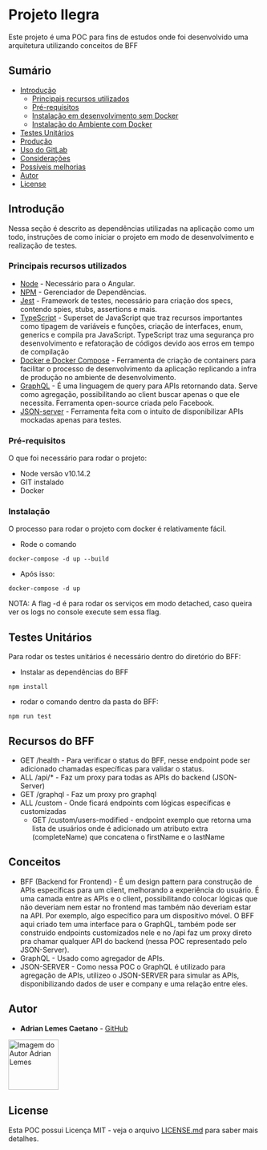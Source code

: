# Projeto Ilegra

Este projeto é uma POC para fins de estudos onde foi desenvolvido uma arquitetura utilizando conceitos de BFF

## Sumário

  - [Introdução](#introdu%C3%A7%C3%A3o)
    - [Principais recursos utilizados](#principais-recursos-utilizados)
    - [Pré-requisitos](#pr%C3%A9-requisitos)
    - [Instalação em desenvolvimento sem Docker](#instala%C3%A7%C3%A3o-em-desenvolvimento-sem-docker)
    - [Instalação do Ambiente com Docker](#instala%C3%A7%C3%A3o-do-ambiente-com-docker)
  - [Testes Unitários](#testes-unit%C3%A1rios)
  - [Produção](#produ%C3%A7%C3%A3o)
  - [Uso do GitLab](#uso-do-gitlab)
  - [Considerações](#considera%C3%A7%C3%B5es)
  - [Possíveis melhorias](#poss%C3%ADveis-melhorias)
  - [Autor](#autor)
  - [License](#license)

## Introdução

Nessa seção é descrito as dependências utilizadas na aplicação como um todo, instruções de como iniciar o projeto em modo de desenvolvimento e realização de testes.

### Principais recursos utilizados

- [Node](https://nodejs.org/) - Necessário para o Angular.
- [NPM](https://www.npmjs.com) - Gerenciador de Dependências.
- [Jest](https://jestjs.io/) - Framework de testes, necessário para criação dos specs, contendo spies, stubs, assertions e mais.
- [TypeScript](https://www.typescriptlang.org/) - Superset de JavaScript que traz recursos importantes como tipagem de variáveis e funções, criação de interfaces, enum, generics e compila pra JavaScript. TypeScript traz uma segurança pro desenvolvimento e refatoração de códigos devido aos erros em tempo de compilação
- [Docker e Docker Compose](https://www.docker.com) - Ferramenta de criação de containers para facilitar o processo de desenvolvimento da aplicação replicando a infra de produção no ambiente de desenvolvimento.
- [GraphQL](https://graphql.org/) - É uma linguagem de query para APIs retornando data. Serve como agregação, possibilitando ao client buscar apenas o que ele necessita. Ferramenta open-source criada pelo Facebook.
- [JSON-server](https://github.com/typicode/json-server) - Ferramenta feita com o intuito de disponibilizar APIs mockadas apenas para testes.

### Pré-requisitos

O que foi necessário para rodar o projeto:

- Node versão v10.14.2
- GIT instalado
- Docker

### Instalação

O processo para rodar o projeto com docker é relativamente fácil.

- Rode o comando
```
docker-compose -d up --build
```

- Após isso:

```
docker-compose -d up
```

NOTA: A flag -d é para rodar os serviços em modo detached, caso queira ver os logs no console execute sem essa flag.

## Testes Unitários

Para rodar os testes unitários é necessário dentro do diretório do BFF:

- Instalar as dependências do BFF

```
npm install
```

- rodar o comando dentro da pasta do BFF:

```
npm run test
```
## Recursos do BFF

- GET /health - Para verificar o status do BFF, nesse endpoint pode ser adicionado chamadas específicas para validar o status.
- ALL /api/* - Faz um proxy para todas as APIs do backend (JSON-Server)
- GET /graphql - Faz um proxy pro graphql
- ALL /custom - Onde ficará endpoints com lógicas específicas e customizadas
  - GET /custom/users-modified - endpoint exemplo que retorna uma lista de usuários onde é adicionado um atributo extra (completeName) que concatena o firstName e o lastName


## Conceitos

- BFF (Backend for Frontend) - É um design pattern para construção de APIs específicas para um client, melhorando a experiência do usuário. É uma camada entre as APIs e o client, possibilitando colocar lógicas que não deveriam nem estar no frontend mas também não deveriam estar na API. Por exemplo, algo específico para um dispositivo móvel. O BFF aqui criado tem uma interface para o GraphQL, também pode ser construido endpoints customizados nele e no /api faz um proxy direto pra chamar qualquer API do backend (nessa POC representado pelo JSON-Server).
- GraphQL - Usado como agregador de APIs.
- JSON-SERVER - Como nessa POC o GraphQL é utilizado para agregação de APIs, utilizeo o JSON-SERVER para simular as APIs, disponibilizando dados de user e company e uma relação entre eles.

## Autor

- **Adrian Lemes Caetano** - [GitHub](https://github.com/adrianlemess)

<a href="https://adrianlemess.github.io">
  <img 
  alt="Imagem do Autor Adrian Lemes" src="https://avatars1.githubusercontent.com/u/12432777?s=400&u=927d77dcc0b02c1ac69360f2194336a2517e6f08&v=4" width="100">
</a>

## License

Esta POC possui Licença MIT - veja o arquivo [LICENSE.md](LICENSE.md) para saber mais detalhes.

[coverage_master]: https://gitlab.com/adrianlemess/starwars-project/badges/master/coverage.svg "CoverageMaster"
[status_master]: https://gitlab.com/adrianlemess/starwars-project/badges/master/pipeline.svg "StatusMaster"
